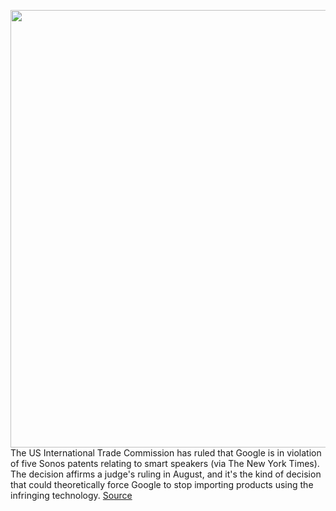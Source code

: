 <img src='https://cdn.vox-cdn.com/thumbor/qICzL21RblH5fnLc8nWkkTw70W8=/0x0:2040x1360/1200x800/filters:focal(854x678:1180x1004)/cdn.vox-cdn.com/uploads/chorus_image/image/70357234/dseifert_190915_3647_0002.0.jpg' width='700px' /><br/>
The US International Trade Commission has ruled that Google is in violation of five Sonos patents relating to smart speakers (via The New York Times). The decision affirms a judge's ruling in August, and it's the kind of decision that could theoretically force Google to stop importing products using the infringing technology.
<a href='https://www.theverge.com/2022/1/6/22871121/sonos-google-patent-itc-ruling-decision-import-ban'> Source <a/>